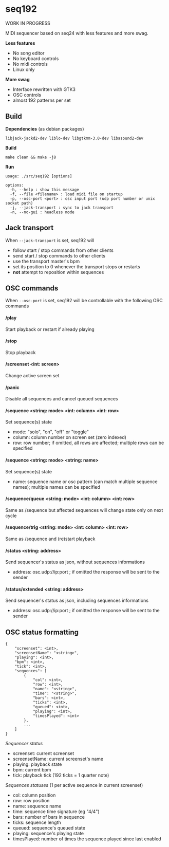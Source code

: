 # seq192

WORK IN PROGRESS

MIDI sequencer based on seq24 with less features and more swag.

**Less features**
- No song editor
- No keyboard controls
- No midi controls
- Linux only

**More swag**
- Interface rewritten with GTK3
- OSC controls
- almost 192 patterns per set

## Build

**Dependencies** (as debian packages)
```
libjack-jackd2-dev liblo-dev libgtkmm-3.0-dev libasound2-dev
```

**Build**
```
make clean && make -j8
```



**Run**

```
usage: ./src/seq192 [options]

options:
  -h, --help : show this message
  -f, --file <filename> : load midi file on startup
  -p, --osc-port <port> : osc input port (udp port number or unix socket path)
  -j, --jack-transport : sync to jack transport
  -n, --no-gui : headless mode

```

## Jack transport

When `--jack-transport` is set, seq192 will

- follow start / stop commands from other clients
- send start / stop commands to other clients
- use the transport master's bpm
- set its position to 0 whenever the transport stops or restarts
- **not** attempt to reposition within sequences

## OSC commands

When `--osc-port` is set, seq192 will be controllable with the following OSC commands

#### /play
Start playback or restart if already playing

#### /stop
Stop playback

#### /screenset <int: screen>
Change active screen set

#### /panic
Disable all sequences and cancel queued sequences

#### /sequence <string: mode> <int: column> <int: row>
Set sequence(s) state
- mode: "solo", "on", "off" or "toggle"
- column: column number on screen set (zero indexed)
- row: row number; if omitted, all rows are affected; multiple rows can be specified

#### /sequence <string: mode> <string: name>
Set sequence(s) state
- name: sequence name or osc pattern (can match multiple sequence names); multiple names can be specified

#### /sequence/queue <string: mode> <int: column> <int: row>
Same as /sequence but affected sequences will change state only on next cycle

#### /sequence/trig <string: mode> <int: column> <int: row>
Same as /sequence and (re)start playback


#### /status <string: address>
Send sequencer's status as json, without sequences informations
- address: osc.udp://ip:port ; if omitted the response will be sent to the sender

#### /status/extended <string: address>
Send sequencer's status as json, including sequences informations
- address: osc.udp://ip:port ; if omitted the response will be sent to the sender


## OSC status formatting


```
{
    "screenset": <int>,
    "screensetName": "<string>",
    "playing": <int>,
    "bpm": <int>,
    "tick": <int>,
    "sequences": [
        {
            "col": <int>,
            "row": <int>,
            "name": "<string>",
            "time": "<string>",
            "bars": <int>,
            "ticks": <int>,
            "queued": <int>,
            "playing": <int>,
            "timesPlayed": <int>
        },
        ...
    ]
}
```

*Sequencer status*

- screenset: current screenset
- screensetName: current screenset's name
- playing: playback state
- bpm: current bpm
- tick: playback tick (192 ticks = 1 quarter note)

*Sequences statuses* (1 per active sequence in current screenset)

- col: column position
- row: row position
- name: sequence name
- time: sequence time signature (eg "4/4")
- bars: number of bars in sequence
- ticks: sequence length
- queued: sequence's queued state
- playing: sequence's playing state
- timesPlayed: number of times the sequence played since last enabled
